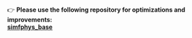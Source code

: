 👉 **Please use the following repository for optimizations and improvements:**  
**[simfphys_base](https://github.com/CFC-Servers/simfphys_base)**
